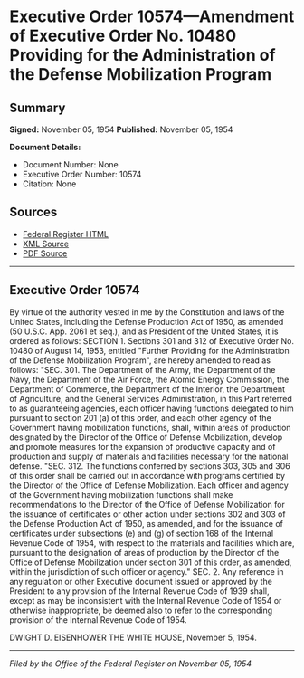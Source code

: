 # Executive Order 10574—Amendment of Executive Order No. 10480 Providing for the Administration of the Defense Mobilization Program

## Summary

**Signed:** November 05, 1954
**Published:** November 05, 1954

**Document Details:**
- Document Number: None
- Executive Order Number: 10574
- Citation: None

## Sources
- [Federal Register HTML](https://www.presidency.ucsb.edu/documents/executive-order-10574-amendment-executive-order-no-10480-providing-for-the-administration)
- [XML Source](None)
- [PDF Source](None)

---

## Executive Order 10574

By virtue of the authority vested in me by the Constitution and laws of the United States, including the Defense Production Act of 1950, as amended (50 U.S.C. App. 2061 et seq.), and as President of the United States, it is ordered as follows:
SECTION 1. Sections 301 and 312 of Executive Order No. 10480 of August 14, 1953, entitled "Further Providing for the Administration of the Defense Mobilization Program", are hereby amended to read as follows:
"SEC. 301. The Department of the Army, the Department of the Navy, the Department of the Air Force, the Atomic Energy Commission, the Department of Commerce, the Department of the Interior, the Department of Agriculture, and the General Services Administration, in this Part referred to as guaranteeing agencies, each officer having functions delegated to him pursuant to section 201 (a) of this order, and each other agency of the Government having mobilization functions, shall, within areas of production designated by the Director of the Office of Defense Mobilization, develop and promote measures for the expansion of productive capacity and of production and supply of materials and facilities necessary for the national defense.
"SEC. 312. The functions conferred by sections 303, 305 and 306 of this order shall be carried out in accordance with programs certified by the Director of the Office of Defense Mobilization. Each officer and agency of the Government having mobilization functions shall make recommendations to the Director of the Office of Defense Mobilization for the issuance of certificates or other action under sections 302 and 303 of the Defense Production Act of 1950, as amended, and for the issuance of certificates under subsections (e) and (g) of section 168 of the Internal Revenue Code of 1954, with respect to the materials and facilities which are, pursuant to the designation of areas of production by the Director of the Office of Defense Mobilization under section 301 of this order, as amended, within the jurisdiction of such officer or agency."
SEC. 2. Any reference in any regulation or other Executive document issued or approved by the President to any provision of the Internal Revenue Code of 1939 shall, except as may be inconsistent with the Internal Revenue Code of 1954 or otherwise inappropriate, be deemed also to refer to the corresponding provision of the Internal Revenue Code of 1954.

DWIGHT D. EISENHOWER
THE WHITE HOUSE,
November 5, 1954.

---

*Filed by the Office of the Federal Register on November 05, 1954*
